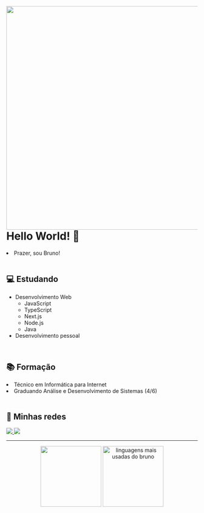 <img align="right" height="590em" src="https://raw.githubusercontent.com/gist/brnofranco/339f0fcd2ea851a7342cc3131d558b33/raw/7ec2a096792c4150ef4e7749fc62c2e9c30c737e/githubcardtest.svg"></img>

<h1>Hello World! 👋</h1>
 <li>Prazer, sou Bruno!</li>
<br>

<h2>💻 Estudando</h2>
<ul>
 <li>Desenvolvimento Web
     <ul> 
          <li>JavaScript</li>
          <li>TypeScript</li>
          <li>Next.js</li>
          <li>Node.js</li>
          <li>Java</li>
     </ul> 
 </li>
 <li>Desenvolvimento pessoal</li>
 </ul>
<br>

<h2>📚 Formação</h2>
 <li>Técnico em Informática para Internet</li>
 <li>Graduando Análise e Desenvolvimento de Sistemas (4/6)</li>
<br>

<h2>💬 Minhas redes</h2>
 <a href="https://www.linkedin.com/in/brunofmoraes/" target="_blank">
   <img src="https://img.shields.io/badge/linkedin-%230077B5.svg?&style=for-the-badge&logo=linkedin&logoColor=white" />
 </a>
 <a href="https://www.instagram.com/brnofranco/" target="_blank">
   <img src="https://img.shields.io/badge/instagram-%23E4405F.svg?&style=for-the-badge&logo=instagram&logoColor=white" />
 </a>

<hr>

<div align="center">
 <img height="160em" src="https://github-readme-stats.vercel.app/api?username=brnofranco&show_icons=true&hide_border=true&count_private=true&include_all_commits=true&theme=dark" />
 <img height="160em" src="https://github-readme-stats.vercel.app/api/top-langs/?username=brnofranco&exclude_repo=KNN-Image-Classification&show_icons=true&hide_border=true&layout=compact&langs_count=8&theme=dark" alt="linguagens mais usadas do bruno"/>	
</div>
